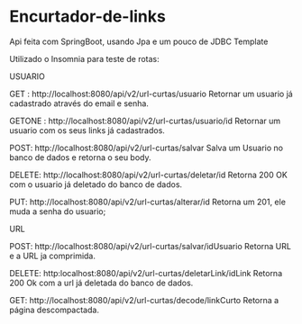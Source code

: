 # Encurtador-de-links
Api feita com SpringBoot, usando Jpa e um pouco de JDBC Template


Utilizado o Insomnia para teste de rotas: 

USUARIO

GET : http://localhost:8080/api/v2/url-curtas/usuario
Retornar um usuario já cadastrado através do email e senha.

GETONE : http://localhost:8080/api/v2/url-curtas/usuario/id
Retornar um usuario com os seus links já cadastrados.

POST: http://localhost:8080/api/v2/url-curtas/salvar
Salva um Usuario no banco de dados e retorna o seu body.

DELETE: http://localhost:8080/api/v2/url-curtas/deletar/id
Retorna 200 OK com o usuario já deletado do banco de dados.

PUT: http://localhost:8080/api/v2/url-curtas/alterar/id
Retorna um 201, ele muda a senha do usuario;


URL

POST: http://localhost:8080/api/v2/url-curtas/salvar/idUsuario
Retorna URL e a URL ja comprimida.

DELETE: http:localhost:8080/api/v2/url-curtas/deletarLink/idLink
Retorna 200 Ok com a url já deletada do banco de dados.

GET: http://localhost:8080/api/v2/url-curtas/decode/linkCurto
Retorna a página descompactada.
